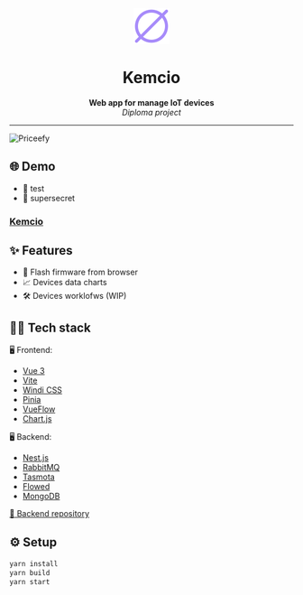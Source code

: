<p align="center">
  <img width="64" height="64" src="/src/assets/logo.svg" alt="kemcio logo" />
</p>

<div align="center">
  <h1>Kemcio</h1>
  <strong>Web app for manage IoT devices</strong>
  <br />
  <i>Diploma project</i>
</div>

---


![Priceefy](https://user-images.githubusercontent.com/29521254/182347097-e063d0fa-d99a-430d-96d1-7d210d1b3e36.png)

## 🌐 Demo
* 🧑 test
* 🔑 supersecret
### [Kemcio](https://kemcio.andrii.site/login)

## ✨ Features
* 📀 Flash firmware from browser
* 📈 Devices data charts
* 🛠️ Devices worklofws (WIP)


## 👨‍💻 Tech stack
🖥️ Frontend:
* [Vue 3](https://v3.nuxtjs.org/)
* [Vite](https://vitejs.dev/)
* [Windi CSS](https://windicss.org/)
* [Pinia](https://pinia.vuejs.org/)
* [VueFlow](https://www.vueflow.dev/)
* [Chart.js](https://www.chartjs.org/)

🖥 Backend:
* [Nest.js](https://nestjs.com/)
* [RabbitMQ](https://www.rabbitmq.com/)
* [Tasmota](https://tasmota.github.io/docs/)
* [Flowed](https://github.com/danielduarte/flowed)
* [MongoDB](https://www.mongodb.com/)

[👀 Backend repository](https://github.com/KreskoLab/kemcio-backend)

## ⚙️ Setup
```
yarn install
yarn build
yarn start
```
